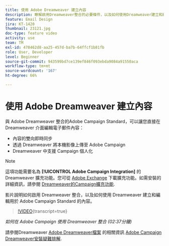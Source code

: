 ```yaml
---
title: 使用 Adobe Dreamweaver 建立內容
description: 瞭解啟用Dreamweaver整合的必要條件，以及如何使用Dreamweaver建立和編輯Adobe Campaign Standard的內容。
feature: Email Design
jira: KT-1420
thumbnail: 23121.jpg
doc-type: feature video
activity: use
team: TM
exl-id: 478462d8-aa25-457d-ba7b-64ffcf1b81fb
role: User, Developer
level: Beginner
source-git-commit: 943599bd7ce139ef846f093ebda9084a91550aca
workflow-type: tm+mt
source-wordcount: '167'
ht-degree: 66%

---
```


# 使用 Adobe Dreamweaver 建立內容

與 Adobe Dreamweaver 整合的Adobe Campaign Standard，可以讓您直接在 Dreamweaver 介面編輯電子郵件內容：

* 內容的雙向即時同步
* 透過 Dreamweaver 將本機影像上傳至 Adobe Campaign
* Dreamweaver 中支援 Campaign 個人化

>[!NOTE]
>
>這項功能需要名為 **[!UICONTROL Adobe Campaign Integration]** 的 Dreamweaver 擴充功能。您可從 [Adobe Exchange](https://exchange.adobe.com/creativecloud.html#search) 下載擴充功能。如需安裝的詳細資訊，請參閱 [Dreamweaver的Campaign擴充功能](https://helpx.adobe.com/tw/dreamweaver/using/working-with-dreamweaver-and-campaign.html).

影片說明如何啟用 Dreamweaver 整合，以及如何使用 Dreamweaver 建立和編輯用於 Adobe Campaign Standard 的內容。

>[!VIDEO](https://video.tv.adobe.com/v/23121?learn=on){transcript=true}

*如何在 Adobe Campaign 使用 Dreamweaver 整合 (02:37分鐘)*

請參閱Dreamweaver [Adobe Dreamweaver檔案](https://helpx.adobe.com/tw/dreamweaver/using/working-with-dreamweaver-and-campaign.html) 的相關資訊 [Adobe Campaign Dreamweaver安裝疑難排解](https://helpx.adobe.com/tw/dreamweaver/kb/dreamweaver-campaign-integration-issue.html).
